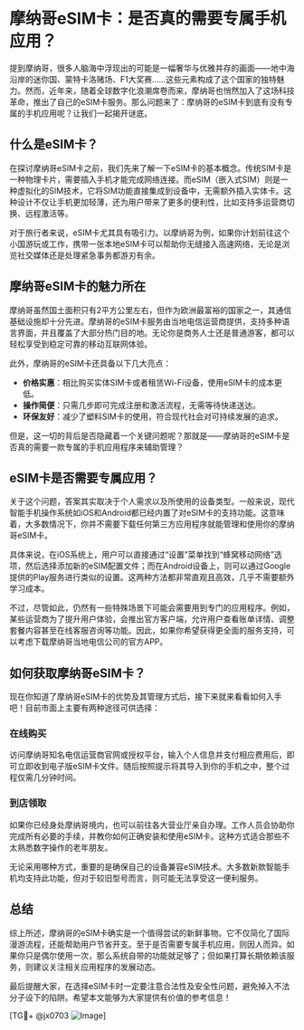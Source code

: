 # 摩纳哥eSIM卡：是否真的需要专属手机应用？

提到摩纳哥，很多人脑海中浮现出的可能是一幅奢华与优雅并存的画面——地中海沿岸的迷你国、蒙特卡洛赌场、F1大奖赛……这些元素构成了这个国家的独特魅力。然而，近年来，随着全球数字化浪潮席卷而来，摩纳哥也悄然加入了这场科技革命，推出了自己的eSIM卡服务。那么问题来了：摩纳哥的eSIM卡到底有没有专属的手机应用呢？让我们一起揭开谜底。

## 什么是eSIM卡？

在探讨摩纳哥eSIM卡之前，我们先来了解一下eSIM卡的基本概念。传统SIM卡是一种物理卡片，需要插入手机才能完成网络连接。而eSIM（嵌入式SIM）则是一种虚拟化的SIM技术，它将SIM功能直接集成到设备中，无需额外插入实体卡。这种设计不仅让手机更加轻薄，还为用户带来了更多的便利性，比如支持多运营商切换、远程激活等。

对于旅行者来说，eSIM卡尤其具有吸引力。以摩纳哥为例，如果你计划前往这个小国游玩或工作，携带一张本地eSIM卡可以帮助你无缝接入高速网络，无论是浏览社交媒体还是处理紧急事务都游刃有余。

## 摩纳哥eSIM卡的魅力所在

摩纳哥虽然国土面积只有2平方公里左右，但作为欧洲最富裕的国家之一，其通信基础设施却十分先进。摩纳哥的eSIM卡服务由当地电信运营商提供，支持多种语言界面，并且覆盖了大部分热门目的地。无论你是商务人士还是普通游客，都可以轻松享受到稳定可靠的移动互联网体验。

此外，摩纳哥的eSIM卡还具备以下几大亮点：

- **价格实惠**：相比购买实体SIM卡或者租赁Wi-Fi设备，使用eSIM卡的成本更低。
- **操作简便**：只需几步即可完成注册和激活流程，无需等待快递送达。
- **环保友好**：减少了塑料SIM卡的使用，符合现代社会对可持续发展的追求。

但是，这一切的背后是否隐藏着一个关键问题呢？那就是——摩纳哥的eSIM卡是否真的需要一款专属的手机应用程序来辅助管理？

## eSIM卡是否需要专属应用？

关于这个问题，答案其实取决于个人需求以及所使用的设备类型。一般来说，现代智能手机操作系统如iOS和Android都已经内置了对eSIM卡的支持功能。这意味着，大多数情况下，你并不需要下载任何第三方应用程序就能管理和使用你的摩纳哥eSIM卡。

具体来说，在iOS系统上，用户可以直接通过“设置”菜单找到“蜂窝移动网络”选项，然后选择添加新的eSIM配置文件；而在Android设备上，则可以通过Google提供的Play服务进行类似的设置。这两种方法都非常直观且高效，几乎不需要额外学习成本。

不过，尽管如此，仍然有一些特殊场景下可能会需要用到专门的应用程序。例如，某些运营商为了提升用户体验，会推出官方客户端，允许用户查看账单详情、调整套餐内容甚至在线客服咨询等功能。因此，如果你希望获得更全面的服务支持，可以考虑下载摩纳哥当地电信公司的官方APP。

## 如何获取摩纳哥eSIM卡？

现在你知道了摩纳哥eSIM卡的优势及其管理方式后，接下来就来看看如何入手吧！目前市面上主要有两种途径可供选择：

### 在线购买
访问摩纳哥知名电信运营商官网或授权平台，输入个人信息并支付相应费用后，即可立即收到电子版eSIM卡文件。随后按照提示将其导入到你的手机之中，整个过程仅需几分钟时间。

### 到店领取
如果你已经身处摩纳哥境内，也可以前往各大营业厅亲自办理。工作人员会协助你完成所有必要的手续，并教你如何正确安装和使用eSIM卡。这种方式适合那些不太熟悉数字操作的老年朋友。

无论采用哪种方式，重要的是确保自己的设备兼容eSIM技术。大多数新款智能手机均支持此功能，但对于较旧型号而言，则可能无法享受这一便利服务。

## 总结

综上所述，摩纳哥的eSIM卡确实是一个值得尝试的新鲜事物。它不仅简化了国际漫游流程，还能帮助用户节省开支。至于是否需要专属手机应用，则因人而异。如果你只是偶尔使用一次，那么系统自带的功能就足够了；但如果打算长期依赖该服务，则建议关注相关应用程序的发展动态。

最后提醒大家，在选择eSIM卡时一定要注意合法性及安全性问题，避免掉入不法分子设下的陷阱。希望本文能够为大家提供有价值的参考信息！

[TG💪+ @jx0703 ![Image](https://github.com/user-attachments/assets/dbca1d08-cadb-493c-b0ec-ad6f7a83f270)]